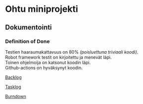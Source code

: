 # Ohtu miniprojekti  

## Dokumentointi  

### Definition of Done  
Testien haaraumakattavuus on 80% *(poisluettuna triviaali koodi)*.  
Robot framework testit on kirjoitettu ja menevät läpi.  
Toinen ohjelmoija on katsonut koodin läpi.  
Github-actions on hyväksynyt koodin.  

[Backlog](https://docs.google.com/spreadsheets/d/1R7Q2cNVjgsSZECTlZ_ocQv4pzd5d8XxJI1bs-lg3rlY/edit?usp=sharing)  

[Tasklog](https://docs.google.com/spreadsheets/d/1HfphglHmrU-X_7p_Du5ujbIZPMRQSqTl8imJZZynUK0/edit#gid=0)  

[Burndown](https://docs.google.com/spreadsheets/d/1mXLeENTCMRcKfrcrU7u5M1xLtLcm8SqAp_H0IsWQLbE/edit?usp=sharing)  

